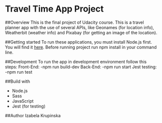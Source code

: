 # Travel Time App Project

##Overview
This is the final project of Udacity course. This is a travel planner app with the use of several APIs, like Geonames (for location info), Weatherbit (weather info) and Pixabay (for getting an image of the location).

##Getting started
To run these applications, you must install Node.js first. You will find it [here](https://nodejs.org/en/).
Before running project run npm install in your command line.

##Development
To run the app in development environment follow this steps:
Front-End:
-npm run build-dev
Back-End:
-npm run start
Jest testing:
-npm run test

##Build with

- Node.js
- Sass
- JavaScript
- Jest (for testing)

##Author
Izabela Krupinska

